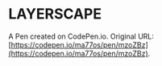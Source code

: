 # LAYERSCAPE 

A Pen created on CodePen.io. Original URL: [https://codepen.io/ma77os/pen/mzoZBz](https://codepen.io/ma77os/pen/mzoZBz).



